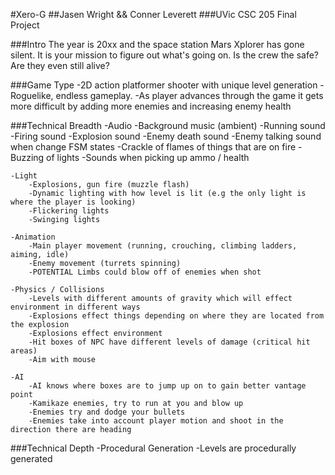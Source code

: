 #Xero-G 
##Jasen Wright && Conner Leverett
###UVic CSC 205 Final Project

###Intro
	The year is 20xx and the space station Mars Xplorer has gone silent. It is your 
	mission to figure out what's going on. Is the crew the safe? Are they even still alive?
	
###Game Type
	-2D action platformer shooter with unique level generation
	-Roguelike, endless gameplay.
	-As player advances through the game it gets more difficult by adding more enemies and increasing enemy health

###Technical Breadth
	-Audio
		-Background music (ambient)
		-Running sound
		-Firing sound
		-Explosion sound
		-Enemy death sound
		-Enemy talking sound when change FSM states
		-Crackle of flames of things that are on fire
		-Buzzing of lights
		-Sounds when picking up ammo / health
		
	-Light
		-Explosions, gun fire (muzzle flash)
		-Dynamic lighting with how level is lit (e.g the only light is where the player is looking)
		-Flickering lights
		-Swinging lights
		
	-Animation
		-Main player movement (running, crouching, climbing ladders, aiming, idle)
		-Enemy movement (turrets spinning)
		-POTENTIAL Limbs could blow off of enemies when shot
		
	-Physics / Collisions
		-Levels with different amounts of gravity which will effect environment in different ways
		-Explosions effect things depending on where they are located from the explosion
		-Explosions effect environment
		-Hit boxes of NPC have different levels of damage (critical hit areas)
		-Aim with mouse
	
	-AI
		-AI knows where boxes are to jump up on to gain better vantage point
		-Kamikaze enemies, try to run at you and blow up
		-Enemies try and dodge your bullets
		-Enemies take into account player motion and shoot in the direction there are heading
		
###Technical Depth
	-Procedural Generation
		-Levels are procedurally generated
